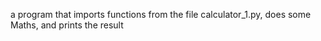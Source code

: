 a program that imports functions from the file calculator_1.py, does some Maths, and prints the result
